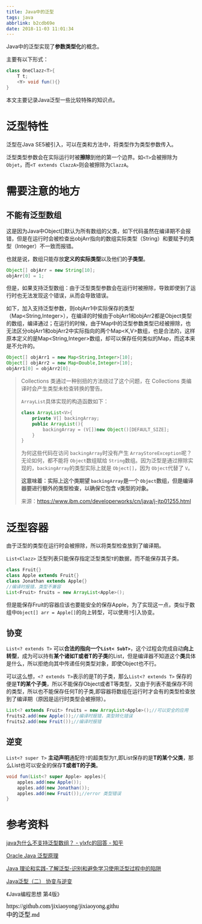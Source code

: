 ```yaml
---
title: Java中的泛型
tags: java
abbrlink: b2cdb69e
date: 2018-11-03 11:01:34
---
```


Java中的泛型实现了**参数类型化**的概念。

主要有以下形式：

```java
class OneClazz<T>{
    T t;
    <Y> void fun(){}
}
```

本文主要记录Java泛型一些比较特殊的知识点。

# 泛型特性

泛型在Java SE5被引入，可以在类和方法中，将类型作为类型参数传入。

泛型类型参数会在实际运行时被**擦除**到他的第一个边界。如`<T>`会被擦除为`Objet`，而`<T extends ClazzA>`则会被擦除为`ClazzA`。



# 需要注意的地方

## 不能有泛型数组

这是因为Java中Object[]默认为所有数组的父类，如下代码虽然在编译期不会报错，但是在运行时会被检查出objArr指向的数组实际类型（String）和要赋予的类型（Integer）不一致而报错。

也就是说，数组只能存放**定义的实际类型**以及他们的**子类型**。

```java
Object[] objArr = new String[10];
objArr[0] = 1;
```

但是，如果支持泛型数组：由于泛型类型参数会在运行时被擦除，导致即使到了运行时也无法发现这个错误，从而会导致错误。

如下，加入支持泛型参数，则objArr1中实际保存的类型（Map<String,Integer>），在编译的时候由于objArr1和objArr2都是Object类型的数组，编译通过；在运行的时候，由于Map中的泛型参数类型已经被擦除，也无法区分objArr1和objArr2中实际指向的两个Map<K,V>数组，也是合法的，这样原本定义的是Map<String,Integer>数组，却可以保存任何类似的Map，而这本来是不允许的。

```java
Object[] objArr1 = new Map<String,Integer>[10];
Object[] objArr2 = new Map<Double,Integer>[10];
objArr1[0] = objArr2[0];
```



> Collections 类通过一种别扭的方法绕过了这个问题，在 Collections 类编译时会产生类型未检查转换的警告。
>
> `ArrayList`具体实现的构造函数如下：
>
> ```java
> class ArrayList<V>{
>     private V[] backingArray;
>     public ArrayList(){
>         backingArray = (V[])new Object()[DEFAULT_SIZE];
>     }
> }
> ```
>
> 为何这些代码在访问 `backingArray`时没有产生 `ArrayStoreException`呢？无论如何，都不能将 `Object`数组赋给 `String`数组。因为泛型是通过擦除实现的，`backingArray`的类型实际上就是 `Object[]`，因为 `Object`代替了 `V`。
>
> **这意味着：实际上这个类期望 `backingArray`是一个 `Object`数组，但是编译器要进行额外的类型检查，以确保它包含 `V`类型的对象。**
>
> 来源：https://www.ibm.com/developerworks/cn/java/j-jtp01255.html

# 泛型容器

由于泛型的类型在运行时会被擦除，所以将类型检查放到了编译期。

`List<Clazz>` 泛型列表只能保存指定泛型类型`T`的数据，而不能保存其子类。

```java
class Fruit{}
class Apple extends Fruit{}
class Jonathan extends Apple{}
//编译时报错，类型不兼容
List<Fruit> fruits = new ArrayList<Apple>();
```

但是能保存Fruit的容器应该也要能安全的保存Apple，为了实现这一点，类似于数组中`Object[] arr = Apple[]`的向上转型，可以使用`?`引入协变。

## 协变

`List<? extends T>` 可以**合法的指向一个`List< SubT>`**，这个过程会完成自动**向上转型**，成为可以持有**某个诸如T或者T的子类**的List，但是编译器不知道这个**类**具体是什么，所以拒绝向其中传递任何类型对象，即使Object也不行。

可以这么想，`<? extends T>`表示的是T的子类，那么`List<? extends T>` 保存的便是**T的某个子类**，所以不能保存Object或者T等类型，又由于列表不能保存不同的类型，所以也不能保存任何T的子类,即容器将数组在运行时才会有的类型检查放到了编译期（原因是运行时类型会被擦除）。

```java
List<? extends Fruit> fruits = new ArrayList<Apple>();//可以安全的应用
fruits2.add(new Apple());//编译时报错，类型转化错误
fruits2.add(new Fruit());//编译时报错
```

## 逆变

`List<? super T>` **主动声明**通配符`?`的超类型为`T`,即List保存的是**T的某个父类**，那么List也可以安全的保存**T或者T的子类**。

```java
void fun(List<? super Apple> apples){
    apples.add(new Apple());
    apples.add(new Jonathan());
    apples.add(new Fruit());//error 类型错误
}
```



# 参考资料

[java为什么不支持泛型数组？ - ylxfc的回答 - 知乎](https://www.zhihu.com/question/20928981/answer/39234969)

[Oracle Java 泛型原理](https://www.oracle.com/technetwork/cn/articles/java/juneau-generics-2255374-zhs.html)

[Java 理论和实践-了解泛型-识别和避免学习使用泛型过程中的陷阱](https://www.ibm.com/developerworks/cn/java/j-jtp01255.html)

[Java泛型（二） 协变与逆变](https://www.jianshu.com/p/2bf15c5265c5)

《Java编程思想 第4版》



<script src="https://jixiaoyong.github.io/js/edit_on_github.js"></script>
<iframe id="iframeid" scrolling=false height="50" frameborder="no" border="0" marginwidth="0" marginheight="0" onload="Javascript:editOnGithub()" srcdoc="<div id=&quot;url&quot;>https://github.com/jixiaoyong/jixiaoyong.github.io/blob/hexo_blog/blog/source/_posts/Java中的泛型.md</div>"></iframe>